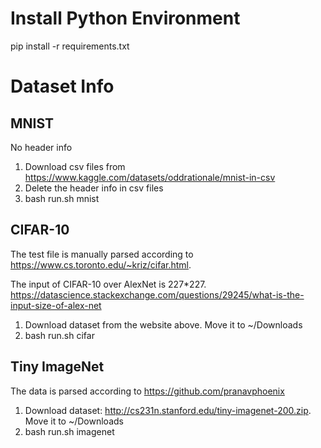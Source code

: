 # Install Python Environment
pip install -r requirements.txt
# Dataset Info

## MNIST
No header info
1. Download csv files from https://www.kaggle.com/datasets/oddrationale/mnist-in-csv
2. Delete the header info in csv files
3. bash run.sh mnist

## CIFAR-10
The test file is manually parsed according to https://www.cs.toronto.edu/~kriz/cifar.html. 

The input of CIFAR-10 over AlexNet is 227*227. https://datascience.stackexchange.com/questions/29245/what-is-the-input-size-of-alex-net
1. Download dataset from the website above. Move it to ~/Downloads
2. bash run.sh cifar

## Tiny ImageNet
The data is parsed according to https://github.com/pranavphoenix
1. Download dataset: http://cs231n.stanford.edu/tiny-imagenet-200.zip. Move it to ~/Downloads
1. bash run.sh imagenet